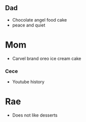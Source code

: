 ## Dad
- Chocolate angel food cake
- peace and quiet

# Mom
- Carvel brand oreo ice cream cake

### Cece
- Youtube history

# Rae
- Does not like desserts